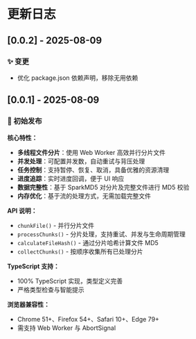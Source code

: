 # 更新日志

## [0.0.2] - 2025-08-09

### ✨ 变更

- 优化 package.json 依赖声明，移除无用依赖

## [0.0.1] - 2025-08-09

### 🎉 初始发布

**核心特性：**
- **多线程文件分片**：使用 Web Worker 高效并行分片文件
- **并发处理**：可配置并发数，自动重试与背压处理
- **任务控制**：支持暂停、恢复、取消，具备优雅的资源清理
- **进度追踪**：实时进度回调，便于 UI 响应
- **数据完整性**：基于 SparkMD5 对分片及完整文件进行 MD5 校验
- **内存优化**：基于流的处理方式，无需加载完整文件

**API 说明：**
- `chunkFile()` - 并行分片文件
- `processChunks()` - 分片处理，支持重试、并发与生命周期管理
- `calculateFileHash()` - 通过分片哈希计算文件 MD5
- `collectChunks()` - 按顺序收集所有已处理分片

**TypeScript 支持：**
- 100% TypeScript 实现，类型定义完善
- 严格类型检查与智能提示

**浏览器兼容性：**
- Chrome 51+、Firefox 54+、Safari 10+、Edge 79+
- 需支持 Web Worker 与 AbortSignal
